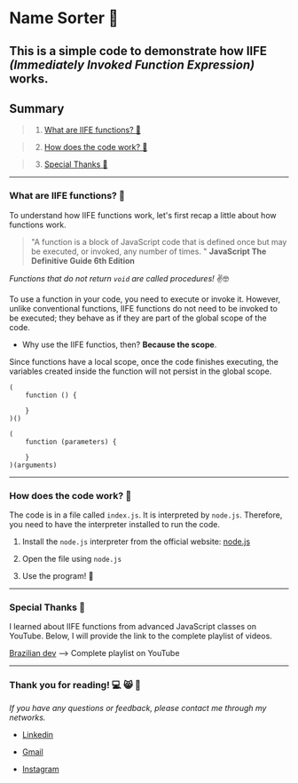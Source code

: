 # Name Sorter :jigsaw:

This is a simple code to demonstrate how **IIFE** *(Immediately Invoked Function Expression)* works.
---

## Summary
> 1. [What are IIFE functions? :thinking:](https://github.com/AlexandreBitelo/names-sort/edit/main/README.md###What-are-IIFE-functions?-:thinking:)

> 2. [How does the code work? :page_with_curl:]()

> 3. [Special Thanks :medal_sports:]()

---

### What are IIFE functions? :thinking:
To understand how IIFE functions work, let's first recap a little about how functions work.

> "A function is a block of JavaScript code that is defined once but may be executed, or invoked, any number of times. "
**JavaScript The Definitive Guide 6th Edition**

*Functions that do not return `void` are called procedures!* :v::nerd_face:

To use a function in your code, you need to execute or invoke it. However, unlike conventional functions, IIFE functions do not need to be invoked to be executed; they behave as if they are part of the global scope of the code.


* Why use the IIFE functios, then? **Because the scope**.

Since functions have a local scope, once the code finishes executing, the variables created inside the function will not persist in the global scope.


```
(               
    function () { 

    }
)()

```

```
(
    function (parameters) { 

    }
)(arguments) 

```

---


### How does the code work? :page_with_curl:

The code is in a file called `index.js`. It is interpreted by `node.js`. Therefore, you need to have the interpreter installed to run the code.


1. Install the `node.js` interpreter from the official website: [node.js](https://nodejs.org/en)

2. Open the file using `node.js`

3. Use the program! :tada:

---

### Special Thanks :medal_sports:
I learned about IIFE functions from advanced JavaScript classes on YouTube. Below, I will provide the link to the complete playlist of videos.



[Brazilian dev](https://www.youtube.com/watch?v=kGbbPBRFCE0&list=PL-R1FQNkywO4sD42B6OI6KjG3uOPT0aNl) --> Complete playlist on YouTube

---

### Thank you for reading! :computer: :smile_cat: :hugs:

*If you have any questions or feedback, please contact me through my networks.*


* [Linkedin](https://www.linkedin.com/in/alexandre-bitelo-0bab0824b/)

* <nav><a href = "mailto: alexandrebitelo41@gmail.com" target="_blank" rel="external" >Gmail</a>

* [Instagram](https://www.instagram.com/biteloalexandre)
